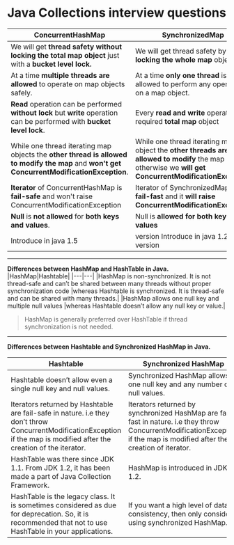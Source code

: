 # Java Collections interview questions

| **ConcurrentHashMap**                                                                                                                       | **SynchronizedMap**                                                                                                                                     | **HashTable**                                                                                                                                           |
| ------------------------------------------------------------------------------------------------------------------------------------------- | ------------------------------------------------------------------------------------------------------------------------------------------------------- | ------------------------------------------------------------------------------------------------------------------------------------------------------- |
| We will get **thread safety without locking the total map object** just with a **bucket level lock.**                                       | We will get thread safety by **locking the whole map** object.                                                                                          | We will get thread safety by **locking the whole map object**                                                                                           |
| At a time **multiple threads are allowed** to operate on map objects safely.                                                                | At a time **only one thread** is allowed to perform any operation on a map object.                                                                      | At a time **one thread** is allowed to operate on a map object.                                                                                         |
| **Read** operation can be performed **without lock** but **write** operation can be performed with **bucket level lock**.                   | Every **read and write** operations required **total map** object                                                                                       | Every **read and write** operations required **total map** object                                                                                       |
| While one thread iterating map objects the **other thread is allowed to modify the map** and **won't get ConcurrentModificationException**. | While one thread iterating map object the **other threads are not allowed to modify** the map otherwise we **will get ConcurrentModificationException** | While one thread iterating map object the **other threads are not allowed to modify** the map otherwise we **will get ConcurrentModificationException** |
| **Iterator** of ConcurrentHashMap is **fail-safe** and won't raise ConcurrentModificationException                                          | Iterator of SynchronizedMap is **fail-fast** and it **will raise ConcurrentModificationException**                                                      | Iterator of HashTable is **fail-fast** and it **will raise ConcurrentModificationException**                                                            |
| **Null** is **not allowed** for **both keys and values**.                                                                                   | Null is **allowed for both keys and values**                                                                                                            | Null is **not allowed for both keys and values**.                                                                                                       |
| Introduce in java 1.5                                                                                                                       | version Introduce in java 1.2 version                                                                                                                   | Introduce in java 1.0version                                                                                                                            |

---

**Differences between HashMap and HashTable in Java.**
|HashMap|Hashtable|
|---|---|
|HashMap is non-synchronized. It is not thread-safe and can’t be shared between many threads without proper synchronization code |whereas Hashtable is synchronized. It is thread-safe and can be shared with many threads.|
|HashMap allows one null key and multiple null values |whereas Hashtable doesn’t allow any null key or value.|

> HashMap is generally preferred over HashTable if thread synchronization is not needed.

---

**Differences between Hashtable and Synchronized HashMap in Java.**

| Hashtable                                                                                                                                                                | Synchronized HashMap                                                                                                                                                      |
| ------------------------------------------------------------------------------------------------------------------------------------------------------------------------ | ------------------------------------------------------------------------------------------------------------------------------------------------------------------------- |
| Hashtable doesn’t allow even a single null key and null values.                                                                                                          | Synchronized HashMap allows one null key and any number of null values.                                                                                                   |
| Iterators returned by Hashtable are fail-safe in nature. i.e they don’t throw ConcurrentModificationException if the map is modified after the creation of the iterator. | Iterators returned by synchronized HashMap are fail-fast in nature. i.e they throw ConcurrentModificationException if the map is modified after the creation of iterator. |
| HashTable was there since JDK 1.1. From JDK 1.2, it has been made a part of Java Collection Framework.                                                                   | HashMap is introduced in JDK 1.2.                                                                                                                                         |
| HashTable is the legacy class. It is sometimes considered as due for deprecation. So, it is recommended that not to use HashTable in your applications.                  | If you want a high level of data consistency, then only consider using synchronized HashMap.                                                                              |
